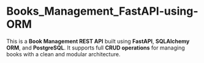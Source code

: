 # Books_Management_FastAPI-using-ORM
This is a **Book Management REST API** built using **FastAPI**, **SQLAlchemy ORM**, and **PostgreSQL**. It supports full **CRUD operations** for managing books with a clean and modular architecture.
